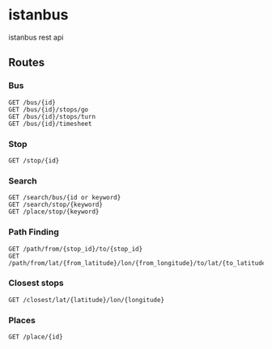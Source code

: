 istanbus
========
istanbus rest api

Routes
-----

### Bus

```
GET /bus/{id}
GET /bus/{id}/stops/go
GET /bus/{id}/stops/turn
GET /bus/{id}/timesheet
```

### Stop

```
GET /stop/{id}
```


### Search

```
GET /search/bus/{id or keyword}
GET /search/stop/{keyword}
GET /place/stop/{keyword}
```


### Path Finding
```
GET /path/from/{stop_id}/to/{stop_id}
GET /path/from/lat/{from_latitude}/lon/{from_longitude}/to/lat/{to_latitude}/lon/{to_longitude}
```


### Closest stops
```
GET /closest/lat/{latitude}/lon/{longitude}
```

### Places
```
GET /place/{id}
```

